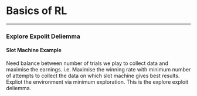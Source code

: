 # Basics of RL
-----------------------------------------
### Explore Expolit Deliemma
#### Slot Machine Example 
  Need balance between number of trials we play to collect data and maximise the earnings. i.e. Maximise the winning rate with minimum number of attempts to collect the data on which slot machine gives best results. Expliot the environment via minimum exploration. This is the explore exploit deliemma.
  

  
